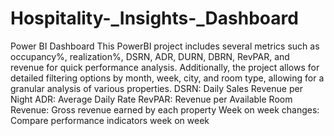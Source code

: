 # Hospitality-_Insights-_Dashboard
Power BI Dashboard
This PowerBI project includes several metrics such as occupancy%, realization%, DSRN, ADR, DURN, DBRN, RevPAR, and revenue for quick performance analysis. Additionally, the project allows for detailed filtering options by month, week, city, and room type, allowing for a granular analysis of various properties.
DSRN: Daily Sales Revenue per Night
ADR: Average Daily Rate
RevPAR: Revenue per Available Room
Revenue: Gross revenue earned by each property
Week on week changes: Compare performance indicators week on week
